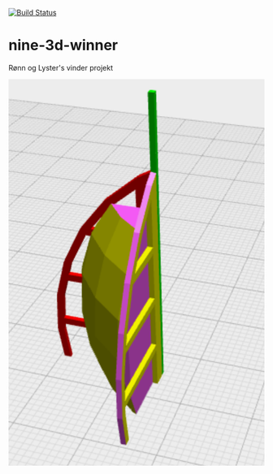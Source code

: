 [![Build Status](https://travis-ci.org/jesperronn/nine-3d-winner.svg?branch=master)](https://travis-ci.org/jesperronn/nine-3d-winner)

# nine-3d-winner
Rønn og Lyster's vinder projekt


![](https://github.com/jesperronn/nine-3d-winner/blob/master/OpenJSCAD_org.png)
